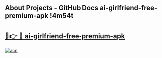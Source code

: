 ## About Projects - GitHub Docs ai-girlfriend-free-premium-apk !4m54t

# <h2><a href="https://andorid.site?title=ai-girlfriend-free-premium-apk&ref=19M">🔗👉 🔴 ai-girlfriend-free-premium-apk</a></h2>

[![acn](https://github.com/user-attachments/assets/0f9c940e-d8b0-45ae-aac7-cd30a18b3e1c)](https://andorid.site?title=ai-girlfriend-free-premium-apk&ref=19M)
